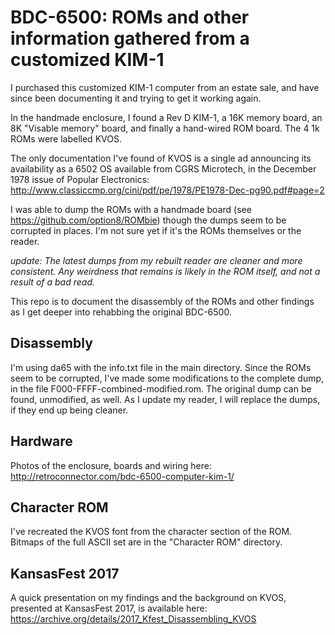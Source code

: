 # BDC-6500: ROMs and other information gathered from a customized KIM-1

I purchased this customized KIM-1 computer from an estate sale, and have since been documenting it and trying to get it working again.

In the handmade enclosure, I found a Rev D KIM-1, a 16K memory board, an 8K "Visable memory" board, and finally a hand-wired ROM board. The 4 1k ROMs were labelled KVOS.

The only documentation I've found of KVOS is a single ad announcing its availability as a 6502 OS available from CGRS Microtech, in the December 1978 issue of Popular Electronics:
http://www.classiccmp.org/cini/pdf/pe/1978/PE1978-Dec-pg90.pdf#page=2

I was able to dump the ROMs with a handmade board (see https://github.com/option8/ROMbie) though the dumps seem to be corrupted in places. I'm not sure yet if it's the ROMs themselves or the reader.

*update: The latest dumps from my rebuilt reader are cleaner and more consistent. Any weirdness that remains is likely in the ROM itself, and not a result of a bad read.*

This repo is to document the disassembly of the ROMs and other findings as I get deeper into rehabbing the original BDC-6500.

## Disassembly
I'm using da65 with the info.txt file in the main directory. Since the ROMs seem to be corrupted, I've made some modifications to the complete dump, in the file F000-FFFF-combined-modified.rom. The original dump can be found, unmodified, as well. As I update my reader, I will replace the dumps, if they end up being cleaner.

## Hardware
Photos of the enclosure, boards and wiring here:
http://retroconnector.com/bdc-6500-computer-kim-1/

## Character ROM
I've recreated the KVOS font from the character section of the ROM. Bitmaps of the full ASCII set are in the "Character ROM" directory. 

## KansasFest 2017
A quick presentation on my findings and the background on KVOS, presented at KansasFest 2017, is available here:
https://archive.org/details/2017_Kfest_Disassembling_KVOS

